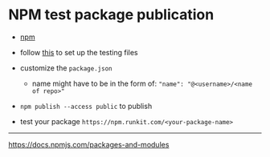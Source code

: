 # NPM test package publication

* [npm](https://github.com/dimi-fn/Various-Data-Science-Scripts/tree/main/Web%20Development/npm)

* follow [this](https://github.com/dimi-fn/Various-Data-Science-Scripts/tree/main/Web%20Development/TDD) to set up the testing files

* customize the `package.json`
    * name might have to be in the form of: `"name": "@<username>/<name of repo>"`

* `npm publish --access public` to publish

* test your package `https://npm.runkit.com/<your-package-name>`

-----

https://docs.npmjs.com/packages-and-modules
